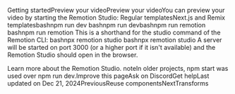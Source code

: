 Getting startedPreview your videoPreview your videoYou can preview your video by starting the Remotion Studio:
Regular templatesNext.js and Remix templatesbashnpm run dev
bashnpm run devbashnpm run remotion
bashnpm run remotion
This is a shorthand for the studio command of the Remotion CLI:
bashnpx remotion studio
bashnpx remotion studio
A server will be started on port 3000 (or a higher port if it isn't available) and the Remotion Studio should open in the browser.

Learn more about the Remotion Studio.
noteIn older projects, npm start was used over npm run dev.Improve this pageAsk on DiscordGet helpLast updated on Dec 21, 2024PreviousReuse componentsNextTransforms